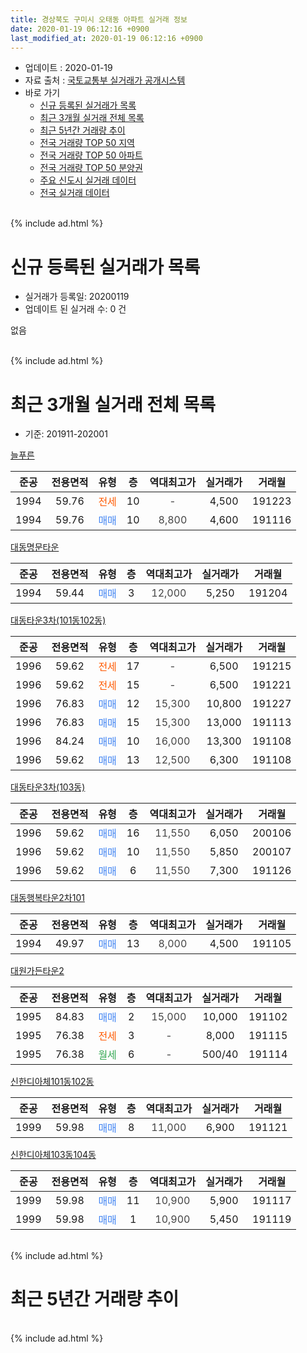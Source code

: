 ```yaml
---
title: 경상북도 구미시 오태동 아파트 실거래 정보
date: 2020-01-19 06:12:16 +0900
last_modified_at: 2020-01-19 06:12:16 +0900
---
```


* 업데이트 : 2020-01-19
* 자료 출처 : [국토교통부 실거래가 공개시스템](http://rt.molit.go.kr)
* 바로 가기
    * [신규 등록된 실거래가 목록](#신규-등록된-실거래가-목록)
    * [최근 3개월 실거래 전체 목록](#최근-3개월-실거래-전체-목록)
    * [최근 5년간 거래량 추이](#최근-5년간-거래량-추이)
    * [전국 거래량 TOP 50 지역](https://apt-info.github.io/apt-trade-info/최근-3개월-전국에서-가장-거래가-많이-발생한-지역)
    * [전국 거래량 TOP 50 아파트](https://apt-info.github.io/apt-trade-info/최근-3개월-전국에서-가장-거래가-많이-발생한-아파트)
    * [전국 거래량 TOP 50 분양권](https://apt-info.github.io/apt-trade-info/최근-3개월-전국에서-가장-거래가-많이-발생한-분양권)
    * [주요 신도시 실거래 데이터](https://apt-info.github.io/apt-trade-info/주요-신도시)
    * [전국 실거래 데이터](https://apt-info.github.io/apt-trade-info/전국)
<br>
{% include ad.html %}
<br>

# 신규 등록된 실거래가 목록
* 실거래가 등록일: 20200119
* 업데이트 된 실거래 수: 0 건

없음

<br>
{% include ad.html %}
<br>

# 최근 3개월 실거래 전체 목록
* 기준: 201911-202001


[늘푸른](https://search.naver.com/search.naver?query=%EA%B2%BD%EC%83%81%EB%B6%81%EB%8F%84+%EA%B5%AC%EB%AF%B8%EC%8B%9C+%EC%98%A4%ED%83%9C%EB%8F%99+%EB%8A%98%ED%91%B8%EB%A5%B8)

|준공|전용면적|유형|층|역대최고가|실거래가|거래월|
|:---:|:---:|:---:|:---:|:---:|:---:|:---:|
|1994|59.76|<span style="color:#ff5a00">전세</span>|10|<span style="color:#444444">-</span>|4,500|191223|
|1994|59.76|<span style="color:#4285f3">매매</span>|10|<span style="color:#444444">8,800</span>|4,600|191116|

[대동명문타운](https://search.naver.com/search.naver?query=%EA%B2%BD%EC%83%81%EB%B6%81%EB%8F%84+%EA%B5%AC%EB%AF%B8%EC%8B%9C+%EC%98%A4%ED%83%9C%EB%8F%99+%EB%8C%80%EB%8F%99%EB%AA%85%EB%AC%B8%ED%83%80%EC%9A%B4)

|준공|전용면적|유형|층|역대최고가|실거래가|거래월|
|:---:|:---:|:---:|:---:|:---:|:---:|:---:|
|1994|59.44|<span style="color:#4285f3">매매</span>|3|<span style="color:#444444">12,000</span>|5,250|191204|

[대동타운3차(101동102동)](https://search.naver.com/search.naver?query=%EA%B2%BD%EC%83%81%EB%B6%81%EB%8F%84+%EA%B5%AC%EB%AF%B8%EC%8B%9C+%EC%98%A4%ED%83%9C%EB%8F%99+%EB%8C%80%EB%8F%99%ED%83%80%EC%9A%B43%EC%B0%A8%28101%EB%8F%99102%EB%8F%99%29)

|준공|전용면적|유형|층|역대최고가|실거래가|거래월|
|:---:|:---:|:---:|:---:|:---:|:---:|:---:|
|1996|59.62|<span style="color:#ff5a00">전세</span>|17|<span style="color:#444444">-</span>|6,500|191215|
|1996|59.62|<span style="color:#ff5a00">전세</span>|15|<span style="color:#444444">-</span>|6,500|191221|
|1996|76.83|<span style="color:#4285f3">매매</span>|12|<span style="color:#444444">15,300</span>|10,800|191227|
|1996|76.83|<span style="color:#4285f3">매매</span>|15|<span style="color:#444444">15,300</span>|13,000|191113|
|1996|84.24|<span style="color:#4285f3">매매</span>|10|<span style="color:#444444">16,000</span>|13,300|191108|
|1996|59.62|<span style="color:#4285f3">매매</span>|13|<span style="color:#444444">12,500</span>|6,300|191108|

[대동타운3차(103동)](https://search.naver.com/search.naver?query=%EA%B2%BD%EC%83%81%EB%B6%81%EB%8F%84+%EA%B5%AC%EB%AF%B8%EC%8B%9C+%EC%98%A4%ED%83%9C%EB%8F%99+%EB%8C%80%EB%8F%99%ED%83%80%EC%9A%B43%EC%B0%A8%28103%EB%8F%99%29)

|준공|전용면적|유형|층|역대최고가|실거래가|거래월|
|:---:|:---:|:---:|:---:|:---:|:---:|:---:|
|1996|59.62|<span style="color:#4285f3">매매</span>|16|<span style="color:#444444">11,550</span>|6,050|200106|
|1996|59.62|<span style="color:#4285f3">매매</span>|10|<span style="color:#444444">11,550</span>|5,850|200107|
|1996|59.62|<span style="color:#4285f3">매매</span>|6|<span style="color:#444444">11,550</span>|7,300|191126|

[대동행복타운2차101](https://search.naver.com/search.naver?query=%EA%B2%BD%EC%83%81%EB%B6%81%EB%8F%84+%EA%B5%AC%EB%AF%B8%EC%8B%9C+%EC%98%A4%ED%83%9C%EB%8F%99+%EB%8C%80%EB%8F%99%ED%96%89%EB%B3%B5%ED%83%80%EC%9A%B42%EC%B0%A8101)

|준공|전용면적|유형|층|역대최고가|실거래가|거래월|
|:---:|:---:|:---:|:---:|:---:|:---:|:---:|
|1994|49.97|<span style="color:#4285f3">매매</span>|13|<span style="color:#444444">8,000</span>|4,500|191105|

[대원가든타운2](https://search.naver.com/search.naver?query=%EA%B2%BD%EC%83%81%EB%B6%81%EB%8F%84+%EA%B5%AC%EB%AF%B8%EC%8B%9C+%EC%98%A4%ED%83%9C%EB%8F%99+%EB%8C%80%EC%9B%90%EA%B0%80%EB%93%A0%ED%83%80%EC%9A%B42)

|준공|전용면적|유형|층|역대최고가|실거래가|거래월|
|:---:|:---:|:---:|:---:|:---:|:---:|:---:|
|1995|84.83|<span style="color:#4285f3">매매</span>|2|<span style="color:#444444">15,000</span>|10,000|191102|
|1995|76.38|<span style="color:#ff5a00">전세</span>|3|<span style="color:#444444">-</span>|8,000|191115|
|1995|76.38|<span style="color:#34a853">월세</span>|6|<span style="color:#444444">-</span>|500/40|191114|

[신한디아체101동102동](https://search.naver.com/search.naver?query=%EA%B2%BD%EC%83%81%EB%B6%81%EB%8F%84+%EA%B5%AC%EB%AF%B8%EC%8B%9C+%EC%98%A4%ED%83%9C%EB%8F%99+%EC%8B%A0%ED%95%9C%EB%94%94%EC%95%84%EC%B2%B4101%EB%8F%99102%EB%8F%99)

|준공|전용면적|유형|층|역대최고가|실거래가|거래월|
|:---:|:---:|:---:|:---:|:---:|:---:|:---:|
|1999|59.98|<span style="color:#4285f3">매매</span>|8|<span style="color:#444444">11,000</span>|6,900|191121|

[신한디아체103동104동](https://search.naver.com/search.naver?query=%EA%B2%BD%EC%83%81%EB%B6%81%EB%8F%84+%EA%B5%AC%EB%AF%B8%EC%8B%9C+%EC%98%A4%ED%83%9C%EB%8F%99+%EC%8B%A0%ED%95%9C%EB%94%94%EC%95%84%EC%B2%B4103%EB%8F%99104%EB%8F%99)

|준공|전용면적|유형|층|역대최고가|실거래가|거래월|
|:---:|:---:|:---:|:---:|:---:|:---:|:---:|
|1999|59.98|<span style="color:#4285f3">매매</span>|11|<span style="color:#444444">10,900</span>|5,900|191117|
|1999|59.98|<span style="color:#4285f3">매매</span>|1|<span style="color:#444444">10,900</span>|5,450|191119|


<br>
{% include ad.html %}
<br>

# 최근 5년간 거래량 추이


<div style="width:100%;">
    <canvas id="deal_progress" height="200"></canvas>
</div>

<script>
new Chart(document.getElementById("deal_progress"), {
    type: 'line',
    data: {
        labels: ['201501','201502','201503','201504','201505','201506','201507','201508','201509','201510','201511','201512','201601','201602','201603','201604','201605','201606','201607','201608','201609','201610','201611','201612','201701','201702','201703','201704','201705','201706','201707','201708','201709','201710','201711','201712','201801','201802','201803','201804','201805','201806','201807','201808','201809','201810','201811','201812','201901','201902','201903','201904','201905','201906','201907','201908','201909','201910','201911','201912','202001'],
        datasets: [{
            label: '매매',
            pointRadius: 1,
            data: [9, 11, 7, 10, 7, 9, 8, 7, 7, 16, 10, 6, 7, 11, 10, 7, 3, 6, 6, 12, 6, 9, 7, 7, 4, 8, 11, 6, 13, 12, 4, 8, 2, 6, 7, 2, 10, 8, 13, 10, 7, 4, 3, 8, 3, 9, 10, 4, 11, 7, 7, 15, 15, 13, 5, 5, 10, 2, 10, 2, 2],
            borderColor: "rgba(255, 201, 14, 1)",
            backgroundColor: "rgba(255, 201, 14, 0.5)",
            fill: false,
            lineTension: 0
        },{
            label: '전월세',
            pointRadius: 1,
            data: [3, 3, 7, 11, 3, 5, 12, 10, 6, 7, 5, 6, 6, 10, 10, 7, 7, 3, 4, 7, 8, 8, 6, 5, 3, 4, 4, 7, 5, 1, 4, 3, 4, 3, 4, 5, 5, 4, 4, 3, 4, 4, 3, 3, 5, 3, 8, 1, 1, 11, 8, 11, 7, 8, 8, 3, 4, 4, 2, 3, 0],
            borderColor: "rgba(0, 141, 185, 1)",
            backgroundColor: "rgba(0, 141, 185, 0.5)",
            fill: false,
            lineTension: 0
        }
        ]
    },
    options: {
        responsive: true,
        title: {
            display: false
        },
        tooltips: {
            mode: 'index',
            intersect: false
        },
        hover: {
            mode: 'nearest',
            intersect: true
        },
        scales: {
            xAxes: [{
                display: true,
                scaleLabel: {
                    display: true,
                    labelString: '년/월'
                }
            }],
            yAxes: [{
                display: true,
                ticks: {
                    suggestedMin: 0,
                },
                scaleLabel: {
                    display: true,
                    labelString: '실거래 수'
                }
            }]
        }
    }
});

</script>


<br>
{% include ad.html %}
<br>

